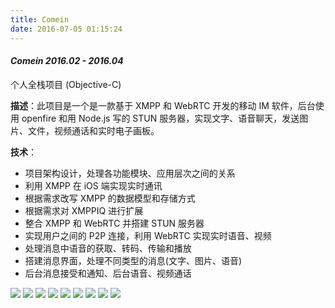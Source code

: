 ```yaml
---
title: Comein
date: 2016-07-05 01:15:24
---
```


#### *Comein 2016.02 - 2016.04*

个人全栈项目 (Objective-C)

**描述**：此项目是一个是一款基于 XMPP 和 WebRTC 开发的移动 IM 软件，后台使用 openfire 和用 Node.js 写的 STUN 服务器，实现文字、语音聊天，发送图片、文件，视频通话和实时电子画板。

**技术**：

- 项目架构设计，处理各功能模块、应用层次之间的关系
- 利用 XMPP 在 iOS 端实现实时通讯
- 根据需求改写 XMPP 的数据模型和存储方式
- 根据需求对 XMPPIQ 进行扩展
- 整合 XMPP 和 WebRTC 并搭建 STUN 服务器
- 实现用户之间的 P2P 连接，利用 WebRTC 实现实时语音、视频
- 处理消息中语音的获取、转码、传输和播放
- 搭建消息界面，处理不同类型的消息(文字、图片、语音)
- 后台消息接受和通知、后台语音、视频通话


<div class="content-poster">
<img src="http://7xlykq.com1.z0.glb.clouddn.com/image/2016-07-05_IMG_0227.jpg-mark" />
<img src="http://7xlykq.com1.z0.glb.clouddn.com/image/2016-07-05_IMG_0203.jpg-mark" />
<img src="http://7xlykq.com1.z0.glb.clouddn.com/image/2016-07-05_IMG_0216.jpg-mark" />
<img src="http://7xlykq.com1.z0.glb.clouddn.com/image/2016-07-05_IMG_0205.jpg-mark" />
<img src="http://7xlykq.com1.z0.glb.clouddn.com/image/2016-07-05_IMG_0217.jpg-mark" />
<img src="http://7xlykq.com1.z0.glb.clouddn.com/image/2016-07-05_IMG_0206.jpg-mark" />
<img src="http://7xlykq.com1.z0.glb.clouddn.com/image/2016-07-05_IMG_0208.jpg-mark" />
<img src="http://7xlykq.com1.z0.glb.clouddn.com/image/2016-07-05_IMG_0230.jpg-mark" />
<img src="http://7xlykq.com1.z0.glb.clouddn.com/image/2016-07-05_IMG_0221.jpg-mark" />
</div>